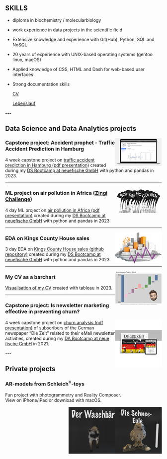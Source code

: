 ## SKILLS
- diploma in biochemistry / molecularbiology
- work experience in data projects in the scientific field
- Extensive knowledge and experience with Git(Hub), Python, SQL and NoSQL
- 20 years of experience with UNIX-based operating systems (gentoo linux, macOS)
- Applied knowledge of CSS, HTML and Dash for web-based user interfaces
- Strong documentation skills

  <a href="./pdf/2023_11_16_CV_Till_Meineke.pdf">CV</a>
  <br>

  <a href="./pdf/2023_11_16_Lebenslauf_Till_Meineke.pdf">Lebenslauf</a>
  <br>

**---**

## Data Science and Data Analytics projects

<img align="right" width="150" height="90" src="./images/logo_capstone.png?raw=true"/>

### Capstone project: Accident prophet - Traffic Accident Prediction in Hamburg

4 week capstone project on [traffic accident prediction in Hamburg (pdf presentation)](./pdf/AccidentsHH_presentation.pdf) created during my [DS Bootcamp at neuefische GmbH](https://www.neuefische.de/bootcamp/data-science "DS Bootcamp at neuefische GmbH") with python and pandas in 2023.

---

<img align="right" width="150" height="85" src="./images/Common_air_pollutants.jpg?raw=true"/>

### ML project on air pollution in Africa ([Zingi Challenge](https://zindi.africa/competitions/zindiweekendz-learning-urban-air-pollution-challenge))

4 day ML project on [air pollution in Africa (pdf presentation)](./pdf/AirPollutionML_Presentation.pdf) created during my [DS Bootcamp at neuefische GmbH](https://www.neuefische.de/bootcamp/data-science "DS Bootcamp at neuefische GmbH") with python and pandas in 2023.

---

<img align="right" width="150" height="100" src="./images/logo_real_estate.png?raw=true"/>

### EDA on Kings County House sales

3 day EDA on [Kings County House sales (github repository)](https://github.com/TillMeineke/ds-eda-project2023 "EDA on Kings County House sales") created during my [DS Bootcamp at neuefische GmbH](https://www.neuefische.de/bootcamp/data-science "DS Bootcamp at neuefische GmbH") with python and pandas in 2023.

---

<img align="right" width="150" height="110" src="./images/lebenslauf_tableau.png?raw=true"/>

### My CV as a barchart

[Visualisation of my CV](https://public.tableau.com/app/profile/till.meineke/viz/Lebenslauf_16860203495790/Lebenslauf?publish=yes) created with tableau in 2023.<br>

---

### Capstone project: Is newsletter marketing effective in preventing churn?

<img align="right" width="150" height="150" src="./images/DIeZeit_LogoNewspaperTablet_resized.jpg?raw=true"/>

4 week capstone project on [churn analysis (pdf presentation)](./pdf/Presentation_is_newsletter_marketing_effective_in_preventing_churn.pdf) of subscribers of the German newspaper “Die Zeit” related to their eMail newsletter activities, created during my [DA Bootcamp at neue fische GmbH](https://www.neuefische.de/bootcamp/data-analytics "DA Bootcamp at neue fische GmbH") in 2021.

**---**

## Private projects

### AR-models from Schleich<sup>®️</sup>-toys

Fun project with photogrammetry and Reality Composer.\
View on iPhone/iPad or download with macOS.

<div>
    <a rel="ar" href="./fun/Schneeeule.reality">
    <img align="right" width="150" height="150" src="./images/schneeeule.png"/>
    </a>
</div>

<div>
    <a rel="ar" href="./fun/Waschbaer.reality">
    <img align="right" width="150" height="150" src="./images/waschbaer.png"/>
    </a>
</div>

<!--[Project 2 Title](/pdf/sample_presentation.pdf)
<img src="images/dummy_thumbnail.jpg?raw=true"/>

---
[Project 3 Title](http://example.com/)
<img src="images/dummy_thumbnail.jpg?raw=true"/>

---

### Category Name 2

- [Project 1 Title](http://example.com/)
- [Project 2 Title](http://example.com/)
- [Project 3 Title](http://example.com/)
- [Project 4 Title](http://example.com/)
- [Project 5 Title](http://example.com/)

---

--- -->
<!-- <p style="font-size:11px">Page template forked from <a href="https://github.com/evanca/quick-portfolio">evanca</a></p>
 Remove above link if you don't want to attibute -->
